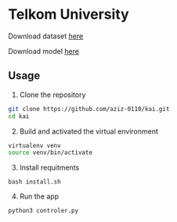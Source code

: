 # Telkom University 
Download dataset [here](https://drive.google.com/drive/folders/189E6QZ9xngsbvkVNMAlpvhBpIbeAbgHJ?usp=sharing)

Download model [here](https://drive.google.com/drive/folders/1_Wfis4XFtKaINwVQHnnMtDeMCNVg2-2v?usp=drive_link)

## Usage
1. Clone the repository
```bash
git clone https://github.com/aziz-0110/kai.git 
cd kai 
```
2. Build and activated the virtual environment
```bash 
virtualenv venv
source venv/bin/activate
```
3. Install requitments
```shell
bash install.sh 
```
4. Run the app
```shell
python3 controler.py 
```
